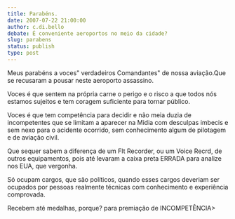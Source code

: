 ```yaml
---
title: Parabéns.
date: 2007-07-22 21:00:00
author: c.di.bello
debate: É conveniente aeroportos no meio da cidade?
slug: parabens
status: publish 
type: post
---
```


Meus parabéns a voces" verdadeiros Comandantes" de nossa aviação.Que se recusaram a pousar neste aeroporto assassino.  

Voces é que sentem na própria carne o perigo e o risco a que todos nós estamos sujeitos e tem coragem suficiente para tornar público.  

Voces é que tem competência para decidir e não meia duzia de incompetentes que se limitam a aparecer na Midia com desculpas imbecis e sem nexo para o acidente ocorrido, sem conhecimento algum de pilotagem e de aviação civil.  

Que sequer sabem a diferença de um Flt Recorder, ou um Voice Recrd, de outros equipamentos, pois até levaram a caixa preta ERRADA para analize nos EUA, que vergonha.  

Só ocupam cargos, que são políticos, quando esses cargos deveriam ser ocupados por pessoas realmente técnicas com conhecimento e experiência comprovada.   

Recebem até medalhas, porque? para premiação de INCOMPETÊNCIA>
